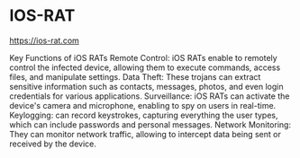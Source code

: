 # IOS-RAT
https://ios-rat.com

Key Functions of iOS RATs
Remote Control: iOS RATs enable  to remotely control the infected device, allowing them to execute commands, access files, and manipulate settings.
Data Theft: These trojans can extract sensitive information such as contacts, messages, photos, and even login credentials for various applications.
Surveillance: iOS RATs can activate the device's camera and microphone, enabling  to spy on users in real-time.
Keylogging: can record keystrokes, capturing everything the user types, which can include passwords and personal messages.
Network Monitoring: They can monitor network traffic, allowing to intercept data being sent or received by the device.
